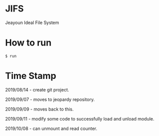 # JIFS
Jeayoun Ideal File System


# How to run

```$ mkdir mnt
$ run
```

# Time Stamp
2019/08/14 - create git project.

2019/09/07 - moves to jeopardy repository.

2019/09/09 - moves back to this.

2019/09/11 - modify some code to successfully load and unload module.

2019/10/08 - can unmount and read counter.
